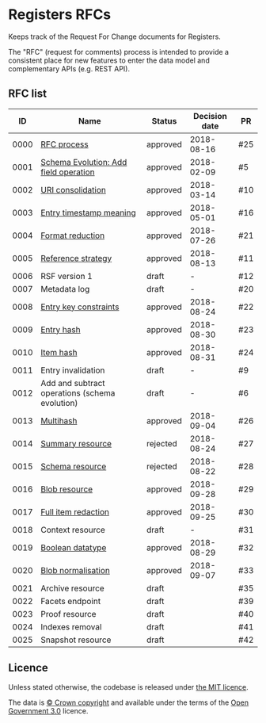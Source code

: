 # Registers RFCs

Keeps track of the Request For Change documents for Registers.

The "RFC" (request for comments) process is intended to provide a consistent
place for new features to enter the data model and complementary APIs (e.g.
REST API).

## RFC list

|ID|Name|Status|Decision date|PR|
|-|-|-|-|-|
|0000|[RFC process](content/rfc-process/index.md)|approved|2018-08-16|#25|
|0001|[Schema Evolution: Add field operation](schema-evolution-field-operations)|approved|2018-02-09|#5|
|0002|[URI consolidation](content/uri-consolidation/index.md)|approved|2018-03-14|#10|
|0003|[Entry timestamp meaning](content/meaning-of-entry-timestamp/index.md)|approved|2018-05-01|#16|
|0004|[Format reduction](content/format-reduction/index.md)|approved|2018-07-26|#21|
|0005|[Reference strategy](content/reference-strategy/index.md)|approved|2018-08-13|#11|
|0006|RSF version 1|draft|-|#12|
|0007|Metadata log|draft|-|#20|
|0008|[Entry key constraints](content/entry-key-constraints/index.md)|approved|2018-08-24|#22|
|0009|[Entry hash](content/entry-hash/index.md)|approved|2018-08-30|#23|
|0010|[Item hash](content/item-hash/index.md)|approved|2018-08-31|#24|
|0011|Entry invalidation|draft|-|#9|
|0012|Add and subtract operations (schema evolution)|draft|-|#6|
|0013|[Multihash](content/multihash/index.md)|approved|2018-09-04|#26|
|0014|[Summary resource](content/summary-resource/index.md)|rejected|2018-08-24|#27|
|0015|[Schema resource](content/schema-resource/index.md)|rejected|2018-08-22|#28|
|0016|[Blob resource](content/blob-resource/index.md)|approved|2018-09-28|#29|
|0017|[Full item redaction](content/full-item-redacted/index.md)|approved|2018-09-25|#30|
|0018|Context resource|draft|-|#31|
|0019|[Boolean datatype](content/boolean-datatype/index.md)|approved|2018-08-29|#32|
|0020|[Blob normalisation](content/blob-normalisation/index.md)|approved|2018-09-07|#33|
|0021|Archive resource|draft||#35|
|0022|Facets endpoint|draft||#39|
|0023|Proof resource|draft||#40|
|0024|Indexes removal|draft||#41|
|0025|Snapshot resource|draft||#42|

## Licence

Unless stated otherwise, the codebase is released under [the MIT licence](./LICENSE).

The data is [© Crown
copyright](http://www.nationalarchives.gov.uk/information-management/re-using-public-sector-information/copyright-and-re-use/crown-copyright/)
and available under the terms of the [Open Government
3.0](https://www.nationalarchives.gov.uk/doc/open-government-licence/version/3/)
licence.
